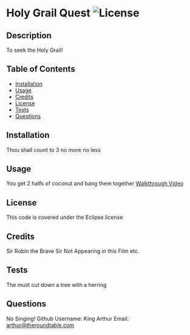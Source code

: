 # Holy Grail Quest ![License](https://img.shields.io/badge/License-EPL_1.0-red.svg)
  ## Description
  To seek the Holy Grail!
  

  ## Table of Contents
  
  - [Installation](#installation)
  - [Usage](#usage)
  - [Credits](#credits) 
  - [License](#license)
  - [Tests](#tests)
  - [Questions](#questions)
  
  ## Installation
  Thou shall count to 3 no more no less

  ## Usage
  You get 2 halfs of coconut and bang them together
  [Walkthrough Video](https://drive.google.com/file/d/1dgf1jDI4gYYmtGkxkoTyIqs99p-XYWnI/view)

  ## License
  This code is covered under the Eclipse license
    
  ## Credits
  Sir Robin the Brave Sir Not Appearing in this Film etc.
 
  ## Tests
  The must cut down a tree with a herring

  ## Questions
  No Singing!
  Github Username: King Arthur
  Email: arthur@theroundtable.com
